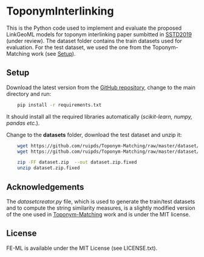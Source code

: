 # ToponymInterlinking
This is the Python code used to implement and evaluate the proposed LinkGeoML models for toponym interlinking paper sumbitted in [SSTD2019](http://sstd2019.org/) (under review). The dataset folder contains the train datasets used for evaluation. For the test dataset, we used the one from the Toponym-Matching work (see [Setup](./README.md#setup)).

Setup
------------

Download the latest version from the [GitHub repository](https://github.com/LinkGeoML/ToponymInterlinking.git), change to the main directory and run:

```bash
    pip install -r requirements.txt
```

It should install all the required libraries automatically (*scikit-learn, numpy, pandas etc.*).

Change to the **datasets** folder, download the test dataset and unzip it:
```bash
    wget https://github.com/ruipds/Toponym-Matching/raw/master/dataset/dataset.zip
    wget https://github.com/ruipds/Toponym-Matching/raw/master/dataset/dataset.z01

    zip -FF dataset.zip  --out dataset.zip.fixed
    unzip dataset.zip.fixed
```

## Acknowledgements
The *datasetcreator.py* file, which is used to generate the train/test datasets and to compute the string similarity measures, is a slightly modified version of the one used in [Toponym-Matching](https://github.com/ruipds/Toponym-Matching) work and is under the MIT license.

## License
FE-ML is available under the MIT License (see LICENSE.txt).  


